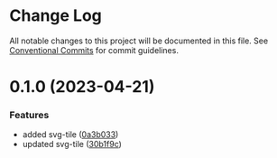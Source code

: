 # Change Log

All notable changes to this project will be documented in this file.
See [Conventional Commits](https://conventionalcommits.org) for commit guidelines.

# 0.1.0 (2023-04-21)


### Features

* added svg-tile ([0a3b033](https://github.com/mitchallen/drawing-kit/commit/0a3b033c32073f8a5fed20b3cc725cf74ccdcfb6))
* updated svg-tile ([30b1f9c](https://github.com/mitchallen/drawing-kit/commit/30b1f9ccaa9b4c32de8856a611e91def044e703e))
